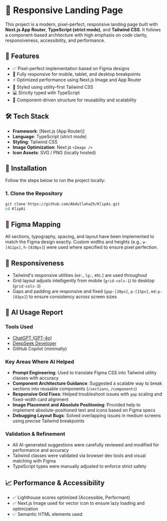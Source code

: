 # 🚀 Responsive Landing Page

This project is a modern, pixel-perfect, responsive landing page built with **Next.js App Router**, **TypeScript (strict mode)**, and **Tailwind CSS**. It follows a component-based architecture with high emphasis on code clarity, responsiveness, accessibility, and performance.

## 📌 Features

- ✅ Pixel-perfect implementation based on Figma designs
- 🎯 Fully responsive for mobile, tablet, and desktop breakpoints
- ⚡ Optimized performance using Next.js Image and App Router
- 💅 Styled using utility-first Tailwind CSS
- 💻 Strictly typed with TypeScript
- 🧩 Component-driven structure for reusability and scalability

## 🛠️ Tech Stack

- **Framework**: [Next.js (App Router)]
- **Language**: TypeScript (strict mode)
- **Styling**: Tailwind CSS
- **Image Optimization**: Next.js `<Image />`
- **Icon Assets**: SVG / PNG (locally hosted)

## 🔧 Installation

Follow the steps below to run the project locally:

### 1. Clone the Repository

```bash
git clone https://github.com/Abdullaha2h/KlipAi.git
cd KlipAi
```
## 📐 Figma Mapping

All sections, typography, spacing, and layout have been implemented to match the Figma design exactly. Custom widths and heights (e.g., `w-[411px]`, `h-[838px]`) were used where specified to ensure pixel perfection.

## 📱 Responsiveness

- Tailwind's responsive utilities (`md:`, `lg:`, etc.) are used throughout
- Grid layout adjusts intelligently from mobile (`grid-cols-1`) to desktop (`grid-cols-3`)
- Gaps and padding are responsive and fixed (`gap-[20px]`, `p-[15px]`, `md:p-[83px]`) to ensure consistency across screen sizes

## 🤖 AI Usage Report

### Tools Used
- [ChatGPT (GPT-4o)](https://chat.openai.com/)
- [DeepSeek Developer](https://deepseek.com/)
- GitHub Copilot (minimally)

### Key Areas Where AI Helped
- **Prompt Engineering**: Used to translate Figma CSS into Tailwind utility classes with accuracy
- **Component Architecture Guidance**: Suggested a scalable way to break sections into reusable components (`/sections`, `/components`)
- **Responsive Grid Fixes**: Helped troubleshoot issues with `gap` scaling and fixed-width card alignment
- **Image Placement and Absolute Positioning**: Provided help to implement absolute-positioned text and icons based on Figma specs
- **Debugging Layout Bugs**: Solved overlapping issues in medium screens using precise Tailwind breakpoints

### Validation & Refinement
- All AI-generated suggestions were carefully reviewed and modified for performance and accuracy
- Tailwind classes were validated via browser dev tools and visual matching with Figma
- TypeScript types were manually adjusted to enforce strict safety

## 📈 Performance & Accessibility

- ✅ Lighthouse scores optimized (Accessible, Performant)
- ✅ Next.js Image used for vector icon to ensure lazy loading and optimization
- ✅ Semantic HTML elements used

